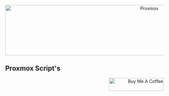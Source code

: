 <p align="center">
   <img src="https://github.com/Telxey/Proxmox/assets/131807761/0bf4775a-77ed-4bf3-97a5-6af5c675f1d5" alt="Proxmox" height="160" width="900"></a>
</p>

##  Proxmox  Script's                                         
 
<p align="right">
   <a href="https://www.buymeacoffee.com/telxey" target="_blank"><img src="https://cdn.buymeacoffee.com/buttons/default-black.png" alt="Buy Me A Coffee" height="41" width="174"></a>
</p>

